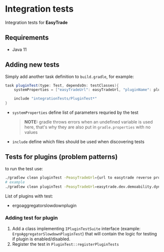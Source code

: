 # Integration tests
Integration tests for **EasyTrade**

## Requirements
- Java 11

## Adding new tests
Simply add another task definition to `build.gradle`, for example:
```gradle
task pluginTest(type: Test, dependsOn: testClasses){
    systemProperties = ["easyTradeUrl": easyTradeUrl, "pluginName": pluginName, "pluginEnabled": pluginEnabled]

    include "integrationTests/PluginTest*"
}
```
- `systemProperties` define list of parameters requried by the test
    > **NOTE:** gradle throws errors when an undefined variable is used here, that's why they are also put in `gradle.properties` with no values
- `include` define which files should be used when discovering tests

## Tests for plugins (problem patterns)
to run the test use:
```bash
./gradlew clean pluginTest -PeasyTradeUrl={url to easytrade reverse proxy} -PpluginName={name of plugin} -PpluginEnabled={true|false}
# example
./gradlew clean pluginTest -PeasyTradeUrl=easytrade.dev.demoability.dynatracelabs.com -PpluginName=ergoaggregatorslowdownplugin -PpluginEnabled=true
```
List of plugins with test:
- ergoaggregatorslowdownplugin

### Adding test for plugin
1. Add a class implementing `IPluginTestSuite` interface (example: `ErgoAggregatorSlowdownPluginTest`) that will contain the logic for testing if plugin is enabled/disabled.
2. Register the test in `PluginTest::registerPluginTests`